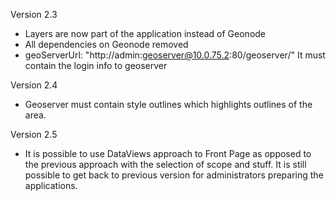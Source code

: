 Version 2.3

- Layers are now part of the application instead of Geonode
- All dependencies on Geonode removed
- geoServerUrl: "http://admin:geoserver@10.0.75.2:80/geoserver/" It must contain the login info to geoserver

Version 2.4

- Geoserver must contain style outlines which highlights outlines of the area. 

Version  2.5

- It is possible to use DataViews approach to Front Page as opposed to the previous approach with the selection of scope 
and stuff. It is still possible to get back to previous version for administrators preparing the applications. 